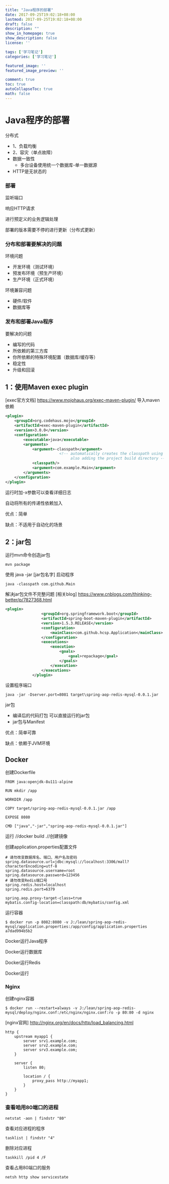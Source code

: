 ```yaml
---
title: "Java程序的部署"
date: 2017-09-25T19:02:18+08:00
lastmod: 2017-09-25T19:02:18+08:00
draft: false
description: ""
show_in_homepage: true
show_description: false
license: ''

tags: ['学习笔记']
categories: ['学习笔记']

featured_image: ''
featured_image_preview: ''

comment: true
toc: true
autoCollapseToc: true
math: false
---
```


<!--more-->
# Java程序的部署
分布式
- 1、负载均衡
- 2、容灾（单点故障）
- 数据一致性
    - 多台设备使用统一个数据库-单一数据源
- HTTP是无状态的

### 部署

监听端口

响应HTTP请求

进行预定义的业务逻辑处理

部署的版本需要不停的进行更新（分布式更新）

### 分布和部署要解决的问题
环境问题
- 开发环境（测试环境）
- 预发布环境（预生产环境）
- 生产环境（正式环境）

环境兼容问题
- 硬件/软件
- 数据库等
### 发布和部署Java程序
要解决的问题
- 编写的代码
- 所依赖的第三方库
- 你所依赖的特殊环境配置（数据库/缓存等）
- 稳定性
- 升级和回滚

## 1：使用Maven exec plugin
[exec官方文档] https://www.mojohaus.org/exec-maven-plugin/
导入maven依赖
```xml
<plugin>
    <groupId>org.codehaus.mojo</groupId>
    <artifactId>exec-maven-plugin</artifactId>
    <version>3.0.0</version>
    <configuration>
        <executable>java</executable>
        <arguments>
            <argument>-classpath</argument>
                        <!-- automatically creates the classpath using all project dependencies,
                             also adding the project build directory -->
            <classpath/>
            <argument>com.example.Main</argument>
        </arguments>
    </configuration>
</plugin>
```

运行时加-x参数可以查看详细日志

自动将所有的传递性依赖加入


优点：简单

缺点：不适用于自动化的场景

## 2：jar包
运行mvn命令创造jar包
```
mvn package
```
使用 java -jar \[jar包名字] 启动程序
```
java -classpath com.github.Main
```
解决jar包文件不完整问题
[相关blog] https://www.cnblogs.com/thinking-better/p/7827368.html
```xml
<plugin>
                <groupId>org.springframework.boot</groupId>
                <artifactId>spring-boot-maven-plugin</artifactId>
                <version>1.5.3.RELEASE</version>
                <configuration>
                    <mainClass>com.github.hcsp.Application</mainClass>
                </configuration>
                <executions>
                    <execution>
                        <goals>
                            <goal>repackage</goal>
                        </goals>
                    </execution>
                </executions>
            </plugin>
```
设置程序端口
```
java -jar -Dserver.port=8081 target\spring-aop-redis-mysql-0.0.1.jar
```
jar包
- 编译后的代码打包
可以直接运行的jar包
- jar包与Manifest

优点：简单可靠

缺点：依赖于JVM环境

## Docker
创建Dockerfile
```
FROM java:openjdk-8u111-alpine

RUN mkdir /app

WORKDIR /app

COPY target/spring-aop-redis-mysql-0.0.1.jar /app

EXPOSE 8080

CMD ["java","-jar","spring-aop-redis-mysql-0.0.1.jar"]
```

运行 //docker build .//创建镜像

创建application.properties配置文件
```
# 请勿改变数据库名、端口、用户名及密码
spring.datasource.url=jdbc:mysql://localhost:3306/mall?characterEncoding=utf-8
spring.datasource.username=root
spring.datasource.password=123456
# 请勿改变Redis端口号
spring.redis.host=localhost
spring.redis.port=6379

spring.aop.proxy-target-class=true
mybatis.config-location=classpath:db/mybatis/config.xml

```
运行容器
```
$ docker run -p 8082:8080 -v J:/lean/spring-aop-redis-mysql/application.properties:/app/config/application.properties a7dad994b5b2
```
Docker运行Java程序

Docker运行数据库

Docker运行Redis

Docker运行 

### Nginx
创建nginx容器
```
$ docker run --restart=always -v J:/lean/spring-aop-redis-mysql/deploy/nginx.conf:/etc/nginx/nginx.conf:ro -p 80:80 -d nginx
```
[nginx官网] http://nginx.org/en/docs/http/load_balancing.html
```
http {
    upstream myapp1 {
        server srv1.example.com;
        server srv2.example.com;
        server srv3.example.com;
    }

    server {
        listen 80;

        location / {
            proxy_pass http://myapp1;
        }
    }
}
```
### 查看咱用80端口的进程

```
netstat -aon | findstr "80"
```
查看对应进程的程序
```
tasklist | findstr "4"
```
删除对应进程
```
taskkill /pid 4 /F
```
查看占用80端口的服务
```
netsh http show servicestate
```